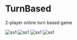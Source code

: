# TurnBased

2-player online turn based game

![ss1](https://manby.org/assets/screenshot2.png)
![ss1](https://manby.org/assets/screenshot3.png)
![ss1](https://manby.org/assets/screenshot4.png)
![ss1](https://manby.org/assets/screenshot5.png)
